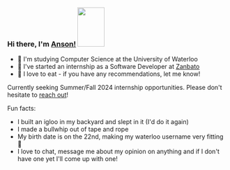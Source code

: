 ### Hi there, I'm [Anson!](https://a22yuen.me/) <img src="https://images-wixmp-ed30a86b8c4ca887773594c2.wixmp.com/f/ae74fee5-f860-410f-89e0-ed4d86e64b59/da9vn5a-d5abe67a-3fb3-4a32-9c5d-5cb045a85ed9.gif?token=eyJ0eXAiOiJKV1QiLCJhbGciOiJIUzI1NiJ9.eyJzdWIiOiJ1cm46YXBwOjdlMGQxODg5ODIyNjQzNzNhNWYwZDQxNWVhMGQyNmUwIiwiaXNzIjoidXJuOmFwcDo3ZTBkMTg4OTgyMjY0MzczYTVmMGQ0MTVlYTBkMjZlMCIsIm9iaiI6W1t7InBhdGgiOiJcL2ZcL2FlNzRmZWU1LWY4NjAtNDEwZi04OWUwLWVkNGQ4NmU2NGI1OVwvZGE5dm41YS1kNWFiZTY3YS0zZmIzLTRhMzItOWM1ZC01Y2IwNDVhODVlZDkuZ2lmIn1dXSwiYXVkIjpbInVybjpzZXJ2aWNlOmZpbGUuZG93bmxvYWQiXX0.kXsLCbfB1DvYso6vTve8hWXt5UzeKgU8LwhEEo17if8" style="width: 62px; height: 90px;">

- 📒 I'm studying Computer Science at the University of Waterloo
- 🏢 I've started an internship as a Software Developer at [Zanbato](https://zanbato.com/)
- 🍱 I love to eat - if you have any recommendations, let me know!

Currently seeking Summer/Fall 2024 internship opportunities. Please don't hesitate to [reach out](https://www.linkedin.com/in/a22yuen/)!

Fun facts:
- I built an igloo in my backyard and slept in it (I'd do it again)
- I made a bullwhip out of tape and rope
- My birth date is on the 22nd, making my waterloo username very fitting 🥳
- I love to chat, message me about my opinion on anything and if I don't have one yet I'll come up with one!

<!--
**a22yuen/a22yuen** is a ✨ _special_ ✨ repository because its `README.md` (this file) appears on your GitHub profile.

Here are some ideas to get you started:

- 🔭 I’m currently working on ...
- 🌱 I’m currently learning ...
- 👯 I’m looking to collaborate on ...
- 🤔 I’m looking for help with ...
- 💬 Ask me about ...
- 📫 How to reach me: ...
- 😄 Pronouns: ...
- ⚡ Fun fact: ...
-->
